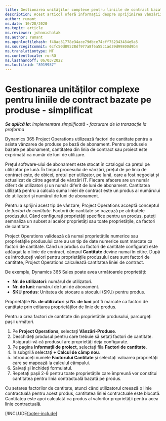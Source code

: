 ```yaml
---
title: Gestionarea unităților complexe pentru liniile de contract bazate pe produse - simplificat
description: Acest articol oferă informații despre sprijinirea vânzării produselor bazate pe abonament.
author: rumant
ms.date: 10/28/2020
ms.topic: article
ms.reviewer: johnmichalak
ms.author: rumant
ms.openlocfilehash: f48ac31778e34ace79dbce74cff752343484e5a5
ms.sourcegitcommit: 6cfc50d89528df977a8f6a55c1ad39d99800d9b4
ms.translationtype: MT
ms.contentlocale: ro-RO
ms.lasthandoff: 06/03/2022
ms.locfileid: "8919937"
---
```

# <a name="manage-complex-units-for-product-based-contract-lines---lite"></a>Gestionarea unităților complexe pentru liniile de contract bazate pe produse - simplificat

_**Se aplică la:** implementare simplificată - facturare de la tranzacție la proforma_

Dynamics 365 Project Operations utilizează factori de cantitate pentru a asista vânzarea de produse pe bază de abonament. Pentru produsele bazate pe abonament, cantitatea din linia de contract sau proiect este exprimată ca număr de luni de utilizare.

Prețul software-ului de abonament este stocat în catalogul ca prețul pe utilizator pe lună. În timpul procesului de vânzări, prețul de pe linia de contract este, de obicei, prețul per utilizator, pe lună, care a fost negociat și actualizat de către agentul de vânzări IT. Fiecare afacere are un număr diferit de utilizatori și un număr diferit de luni de abonament. Cantitatea utilizată pentru a calcula suma liniei de contract este un produs al numărului de utilizatori și numărul de luni de abonament.

Pentru a sprijini acest tip de vânzare, Project Operations acceptă conceptul de *factori de cantitate*. Factorii de cantitate se bazează pe atributele produsului. Când configurați proprietăți specifice pentru un produs, puteți semnaliza un subset al acelor proprietăți sau toate proprietățile, ca factori de cantitate.

Project Operations validează că numai proprietățile numerice sau proprietățile produsului care au un tip de date numerice sunt marcate ca factori de cantitate. Când un produs cu factori de cantitate configurați este adăugat la o linie de contract, câmpul **Cantitate** devine numai în citire. După ce introduceți valori pentru proprietățile produsului care sunt factori de cantitate, Project Operations calculează cantitatea liniei de contract.

De exemplu, Dynamics 365 Sales poate avea următoarele proprietăți:

- **Nr. de utilizatori**: numărul de utilizatori.
- **Nr. de luni**: numărul de luni de abonament.
- **SKU produs**: Unitatea de stocare a stocului (SKU) pentru produs.

Proprietățile **Nr. de utilizatori** și **Nr. de luni** pot fi marcate ca factori de cantitate prin editarea proprietăților de linie de produs.

Pentru a crea factori de cantitate din proprietățile produsului, parcurgeți pașii următori.

1. Pe **Project Operations**, selectați **Vânzări-Produse**.
2. Deschideți produsul pentru care trebuie să setați factori de cantitate. Asigurați-vă că produsul are proprietăți deja configurate.
3. Pe pagina **Informații de proiect**, selectați fila **Factori de cantitate**.
4. În subgrilă selectați **+ Calcul de câmp nou**.
5. Introduceți numele **Factorului Cantitate** și selectați valoarea proprietății care se mapează la calculul câmpului.
6. Salvați și închideți formulatul.
7. Repetați pașii 2-6 pentru toate proprietățile care împreună vor constitui cantitatea pentru linia contractuală bazată pe produs.

Cu setarea factorilor de cantitate, atunci când utilizatorul creează o linie contractuală pentru acest produs, cantitatea liniei contractuale este blocată. Cantitatea este apoi calculată ca produs al valorilor proprietății pentru acea linie contractuală.


[!INCLUDE[footer-include](../../includes/footer-banner.md)]